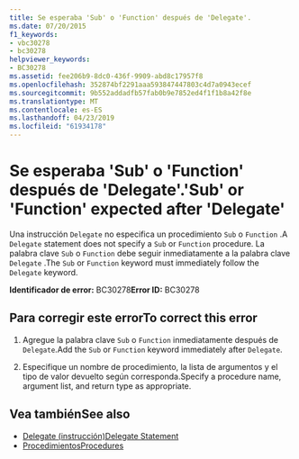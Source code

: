```yaml
---
title: Se esperaba 'Sub' o 'Function' después de 'Delegate'.
ms.date: 07/20/2015
f1_keywords:
- vbc30278
- bc30278
helpviewer_keywords:
- BC30278
ms.assetid: fee206b9-8dc0-436f-9909-abd8c17957f8
ms.openlocfilehash: 352874bf2291aaa593847447803c4d7a0943ecef
ms.sourcegitcommit: 9b552addadfb57fab0b9e7852ed4f1f1b8a42f8e
ms.translationtype: MT
ms.contentlocale: es-ES
ms.lasthandoff: 04/23/2019
ms.locfileid: "61934178"
---
```

# <a name="sub-or-function-expected-after-delegate"></a><span data-ttu-id="2e240-102">Se esperaba 'Sub' o 'Function' después de 'Delegate'.</span><span class="sxs-lookup"><span data-stu-id="2e240-102">'Sub' or 'Function' expected after 'Delegate'</span></span>
<span data-ttu-id="2e240-103">Una instrucción `Delegate` no especifica un procedimiento `Sub` o `Function` .</span><span class="sxs-lookup"><span data-stu-id="2e240-103">A `Delegate` statement does not specify a `Sub` or `Function` procedure.</span></span> <span data-ttu-id="2e240-104">La palabra clave `Sub` o `Function` debe seguir inmediatamente a la palabra clave `Delegate` .</span><span class="sxs-lookup"><span data-stu-id="2e240-104">The `Sub` or `Function` keyword must immediately follow the `Delegate` keyword.</span></span>  
  
 <span data-ttu-id="2e240-105">**Identificador de error:** BC30278</span><span class="sxs-lookup"><span data-stu-id="2e240-105">**Error ID:** BC30278</span></span>  
  
## <a name="to-correct-this-error"></a><span data-ttu-id="2e240-106">Para corregir este error</span><span class="sxs-lookup"><span data-stu-id="2e240-106">To correct this error</span></span>  
  
1. <span data-ttu-id="2e240-107">Agregue la palabra clave `Sub` o `Function` inmediatamente después de `Delegate`.</span><span class="sxs-lookup"><span data-stu-id="2e240-107">Add the `Sub` or `Function` keyword immediately after `Delegate`.</span></span>  
  
2. <span data-ttu-id="2e240-108">Especifique un nombre de procedimiento, la lista de argumentos y el tipo de valor devuelto según corresponda.</span><span class="sxs-lookup"><span data-stu-id="2e240-108">Specify a procedure name, argument list, and return type as appropriate.</span></span>  
  
## <a name="see-also"></a><span data-ttu-id="2e240-109">Vea también</span><span class="sxs-lookup"><span data-stu-id="2e240-109">See also</span></span>

- [<span data-ttu-id="2e240-110">Delegate (instrucción)</span><span class="sxs-lookup"><span data-stu-id="2e240-110">Delegate Statement</span></span>](../../visual-basic/language-reference/statements/delegate-statement.md)
- [<span data-ttu-id="2e240-111">Procedimientos</span><span class="sxs-lookup"><span data-stu-id="2e240-111">Procedures</span></span>](../../visual-basic/programming-guide/language-features/procedures/index.md)

